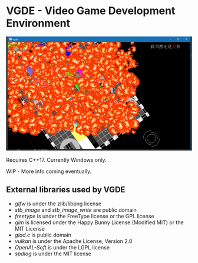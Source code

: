 # VGDE - Video Game Development Environment

![screenshot](res/screenshot.png)

Requires C++17. Currently Windows only.

WIP - More info coming eventually.

## External libraries used by VGDE

  * _glfw_ is under the zlib/libpng license
  * _stb_image_ and _stb_image_write_ are public domain
  * _freetype_ is under the FreeType license or the GPL license
  * _glm_ is licensed under the Happy Bunny License (Modified MIT) or the MIT License
  * _glad.c_ is public domain
  * _vulkan_ is under the Apache License, Version 2.0
  * _OpenAL-Soft_ is under the LGPL license
  * _spdlog_ is under the MIT license